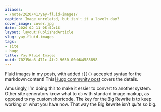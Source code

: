 ```yaml
---
aliases:
- /note/2020/41/yay-fluid-images/
caption: Image unrelated, but isn't it a lovely day?
cover_image: cover.jpg
date: 2020-02-11 05:52:16
layout: layout:PublishedArticle
slug: yay-fluid-images
tags:
- site
- hugo
title: Yay Fluid Images
uuid: 70215da3-471c-4fa2-9650-00dd84583898
---
```


Fluid images in my posts, with added `![]()` accepted syntax for the
markdown content\! This [Hugo community
post](https://discourse.gohugo.io/t/simple-image-render-hook-template-for-responsive-images/22464)
covers the details.

Amusingly, I’m doing this to make it easier to convert to another
system. Other site generators know what to do with standard image
markup, as opposed to my custom shortcode. The key for the Big Rewrite
is to keep working on what you have now. That way the Big Rewrite isn’t
*quite* so big.
